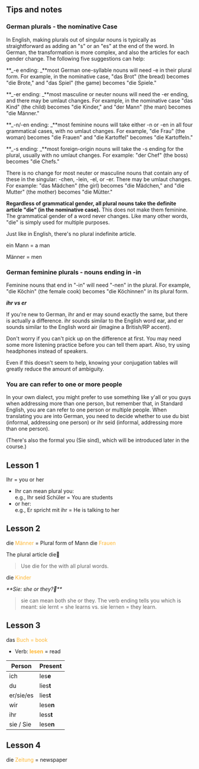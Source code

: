 ## Tips and notes

### German plurals - the nominative Case

In English, making plurals out of singular nouns is typically as straightforward as adding an "s" or an "es" at the end of the word. In German, the transformation is more complex, and also the articles for each gender change. The following five suggestions can help:

**_-e ending: _**most German one-syllable nouns will need -e in their plural form. For example, in the nominative case, "das Brot" (the bread) becomes "die Brote," and "das Spiel" (the game) becomes "die Spiele."

**_-er ending: _**most masculine or neuter nouns will need the -er ending, and there may be umlaut changes. For example, in the nominative case "das Kind" (the child) becomes "die Kinder," and "der Mann" (the man) becomes "die Männer."

**_-n/-en ending: _**most feminine nouns will take either -n or -en in all four grammatical cases, with no umlaut changes. For example, "die Frau" (the woman) becomes "die Frauen" and "die Kartoffel" becomes "die Kartoffeln."

**_-s ending: _**most foreign-origin nouns will take the -s ending for the plural, usually with no umlaut changes. For example: "der Chef" (the boss) becomes "die Chefs."

There is no change for most neuter or masculine nouns that contain any of these in the singular: -chen, -lein, -el, or -er. There may be umlaut changes. For example: "das Mädchen" (the girl) becomes "die Mädchen," and "die Mutter" (the mother) becomes "die Mütter."

**Regardless of grammatical gender, all plural nouns take the definite article "die" (in the nominative case).** This does not make them feminine. The grammatical gender of a word never changes. Like many other words, "die" is simply used for multiple purposes.

Just like in English, there's no plural indefinite article.

ein Mann = a man

Männer = men

### German feminine plurals - nouns ending in -in

Feminine nouns that end in "-in" will need "-nen" in the plural. For example, "die Köchin" (the female cook) becomes "die Köchinnen" in its plural form.

**_ihr vs er_**

If you're new to German, ihr and er may sound exactly the same, but there is actually a difference. ihr sounds similar to the English word ear, and er sounds similar to the English word air (imagine a British/RP accent).

Don't worry if you can't pick up on the difference at first. You may need some more listening practice before you can tell them apart. Also, try using headphones instead of speakers.

Even if this doesn't seem to help, knowing your conjugation tables will greatly reduce the amount of ambiguity.

### You are can refer to one or more people

In your own dialect, you might prefer to use something like y'all or you guys when addressing more than one person, but remember that, in Standard English, you are can refer to one person or multiple people. When translating you are into German, you need to decide whether to use du bist (informal, addressing one person) or ihr seid (informal, addressing more than one person).

(There's also the formal you (Sie sind), which will be introduced later in the course.)

## Lesson 1
Ihr = you or her
- Ihr can mean plural you:  
e.g., Ihr seid Schüler = You are students
- or her:  
e.g., Er spricht mit ihr = He is talking to her


## Lesson 2
die <font color = #ffb732> Männer </font> = Plural form of Mann
die <font color = #ffb732> Frauen </font>

The plural article die
> Use die for the with all plural words.

die <font color = #ffb732> Kinder </font>

_**Sie: she or they?**_
> sie can mean both she or they. The verb ending tells you which is meant: sie lernt = she learns vs. sie lernen = they learn.


## Lesson 3
das <font color = #ffb732> Buch = book </font>

- Verb: <font color = #ffb732> **lesen** </font> = read

| Person | Present |
| -------- | ------- |
| ich | les**e**
| du | lies**t** |
| er/sie/es | lies**t** |
| wir | lese**n** |
| ihr | less**t** |
| sie / Sie | lese**n** |


## Lesson 4
die <font color = #ffb732> Zeitung </font> = newspaper